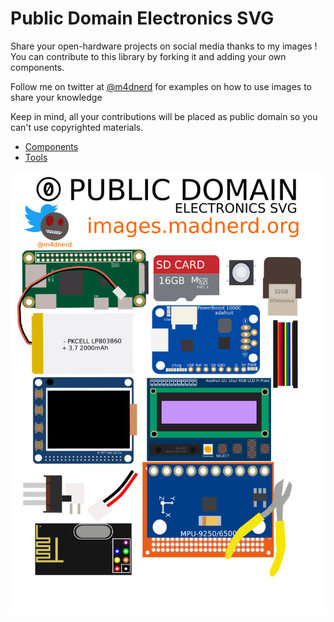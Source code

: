# Public Domain Electronics SVG
Share your open-hardware projects on social media thanks to my images !    
You can contribute to this library by forking it and adding your own components.

Follow me on twitter at [@m4dnerd](https://twitter.com/m4dnerd) for examples on how to use images to share your knowledge

Keep in mind, all your contributions will be placed as public domain so you can't use copyrighted materials.

* [Components](https://github.com/maditnerd/publicDomainSVG/tree/master/components)
* [Tools](https://github.com/maditnerd/publicDomainSVG/tree/master/tools)


![pdes](publicDomainSVG.jpg)

